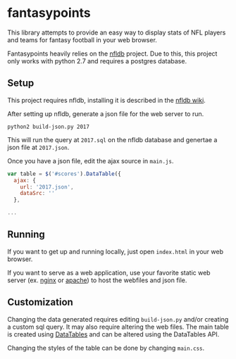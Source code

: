 # fantasypoints

This library attempts to provide an easy way to display stats of NFL players and teams for fantasy football in your web browser.

Fantasypoints heavily relies on the [nfldb](https://github.com/BurntSushi/nfldb) project. Due to this, this project only works with python 2.7 and requires a postgres database.

## Setup

This project requires nfldb, installing it is described in the [nfldb wiki](https://github.com/BurntSushi/nfldb#installation-and-dependencies).

After setting up nfldb, generate a json file for the web server to run.

```shell
python2 build-json.py 2017
```

This will run the query at `2017.sql` on the nfldb database and genertae a json file at `2017.json`.

Once you have a json file, edit the ajax source in `main.js`.

```javascript
var table = $('#scores').DataTable({
  ajax: {
    url: '2017.json',
    dataSrc: ''
  },

...
```

## Running

If you want to get up and running locally, just open `index.html` in your web browser.

If you want to serve as a web application, use your favorite static web server (ex. [nginx](https://nginx.org/) or [apache](https://httpd.apache.org/)) to host the webfiles and json file.

## Customization

Changing the data generated requires editing `build-json.py` and/or creating a custom sql query. It may also require altering the web files. The main table is created using [DataTables](https://www.datatables.net/) and can be altered using the DataTables API.

Changing the styles of the table can be done by changing `main.css`.
